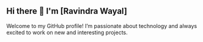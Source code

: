 ## Hi there 👋 I'm [Ravindra Wayal]
Welcome to my GitHub profile! I’m passionate about technology and always excited to work on new and interesting projects.
<!--


- 🔭 I have worked on **a B2B application** and **React web development**.
- 🌱 I’m currently learning **Spring Boot**, and **Microservices architecture**.
- 👯 I’m looking to collaborate on **web development projects**, particularly with **Java** and **React**.
- 🤔 I’m looking for help with **API performance optimization** and **scalable backend systems**.
- 💬 Ask me about **backend development**, **React**, **Spring Boot**, and **MySQL**.
- 📫 How to reach me: [rwayal976@gmail.com] | https://www.linkedin.com/in/ravindra-wayal-b21b742a3/
- 😄 Pronouns: He/Him
- ⚡ Fun fact: LIKE GYM IS GOOD FOR YOUR BODY HEALTH ,CODING IS GOOD FOR YOUR BRAIN HEALTH!

